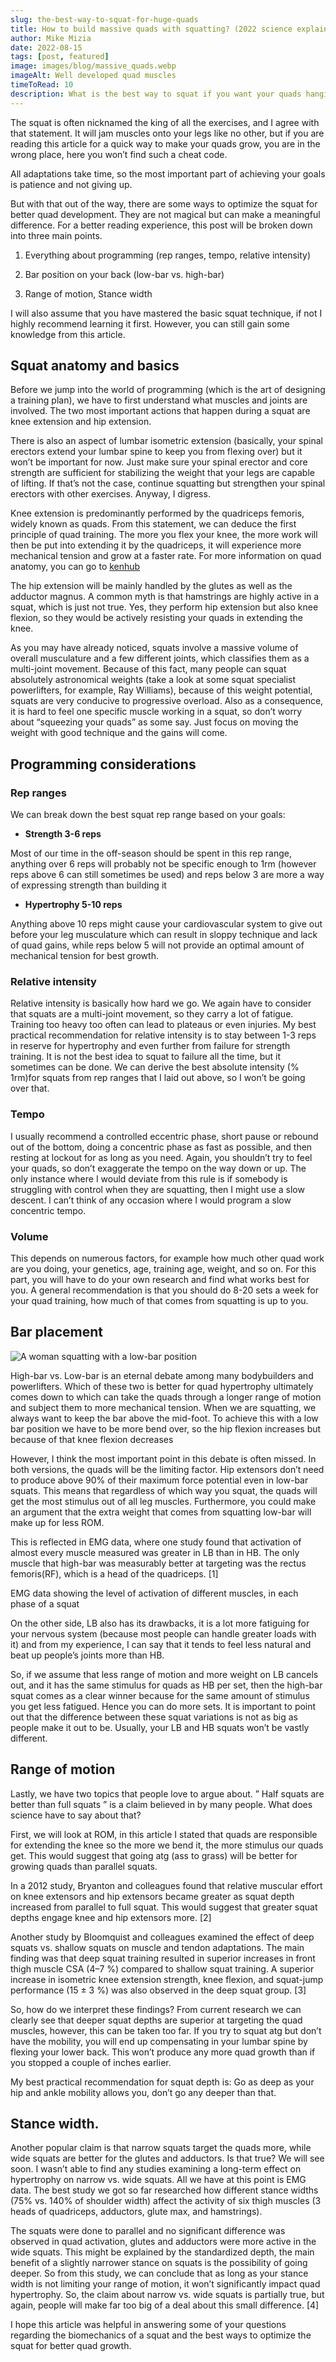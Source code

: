 ```yaml
---
slug: the-best-way-to-squat-for-huge-quads
title: How to build massive quads with squatting? (2022 science explained)
author: Mike Mizia
date: 2022-08-15
tags: [post, featured]
image: images/blog/massive_quads.webp
imageAlt: Well developed quad muscles
timeToRead: 10
description: What is the best way to squat if you want your quads hanging over the kneecaps, so big that you cannot find jeans that fit them? Highbar or Lowbar? How wide, how deep, how many reps? These are all valid questions and I'll try to answer them
---
```


The squat is often nicknamed the king of all the exercises, and I agree with that statement. It will jam muscles onto your legs like no other, but if you are reading this article for a quick way to make your quads grow, you are in the wrong place, here you won’t find such a cheat code.

All adaptations take time, so the most important part of achieving your goals is patience and not giving up.

But with that out of the way, there are some ways to optimize the squat for better quad development. They are not magical but can make a meaningful difference. For a better reading experience, this post will be broken down into three main points.

1. Everything about programming (rep ranges, tempo, relative intensity)

2. Bar position on your back (low-bar vs. high-bar)

3. Range of motion, Stance width

I will also assume that you have mastered the basic squat technique, if not I highly recommend learning it first. However, you can still gain some knowledge from this article.

## Squat anatomy and basics

Before we jump into the world of programming (which is the art of designing a training plan), we have to first understand what muscles and joints are involved. The two most important actions that happen during a squat are knee extension and hip extension.

There is also an aspect of lumbar isometric extension (basically, your spinal erectors extend your lumbar spine to keep you from flexing over) but it won’t be important for now. Just make sure your spinal erector and core strength are sufficient for stabilizing the weight that your legs are capable of lifting. If that’s not the case, continue squatting but strengthen your spinal erectors with other exercises. Anyway, I digress.

Knee extension is predominantly performed by the quadriceps femoris, widely known as quads. From this statement, we can deduce the first principle of quad training. The more you flex your knee, the more work will then be put into extending it by the quadriceps, it will experience more mechanical tension and grow at a faster rate. For more information on quad anatomy, you can go to [kenhub](https://www.kenhub.com/en/library/anatomy/the-quadriceps-femoris-muscle)

The hip extension will be mainly handled by the glutes as well as the adductor magnus. A common myth is that hamstrings are highly active in a squat, which is just not true. Yes, they perform hip extension but also knee flexion, so they would be actively resisting your quads in extending the knee.

As you may have already noticed, squats involve a massive volume of overall musculature and a few different joints, which classifies them as a multi-joint movement. Because of this fact, many people can squat absolutely astronomical weights (take a look at some squat specialist powerlifters, for example, Ray Williams), because of this weight potential, squats are very conducive to progressive overload. Also as a consequence, it is hard to feel one specific muscle working in a squat, so don’t worry about “squeezing your quads” as some say. Just focus on moving the weight with good technique and the gains will come.

## Programming considerations

### Rep ranges

We can break down the best squat rep range based on your goals:

- **Strength 3-6 reps**

Most of our time in the off-season should be spent in this rep range, anything over 6 reps will probably not be specific enough to 1rm (however reps above 6 can still sometimes be used) and reps below 3 are more a way of expressing strength than building it

- **Hypertrophy 5-10 reps**

Anything above 10 reps might cause your cardiovascular system to give out before your leg musculature which can result in sloppy technique and lack of quad gains, while reps below 5 will not provide an optimal amount of mechanical tension for best growth.

### Relative intensity

Relative intensity is basically how hard we go. We again have to consider that squats are a multi-joint movement, so they carry a lot of fatigue. Training too heavy too often can lead to plateaus or even injuries. My best practical recommendation for relative intensity is to stay between 1-3 reps in reserve for hypertrophy and even further from failure for strength training. It is not the best idea to squat to failure all the time, but it sometimes can be done. We can derive the best absolute intensity (% 1rm)for squats from rep ranges that I laid out above, so I won’t be going over that.

### Tempo

I usually recommend a controlled eccentric phase, short pause or rebound out of the bottom, doing a concentric phase as fast as possible, and then resting at lockout for as long as you need. Again, you shouldn’t try to feel your quads, so don’t exaggerate the tempo on the way down or up. The only instance where I would deviate from this rule is if somebody is struggling with control when they are squatting, then I might use a slow descent. I can’t think of any occasion where I would program a slow concentric tempo.

### Volume

This depends on numerous factors, for example how much other quad work are you doing, your genetics, age, training age, weight, and so on. For this part, you will have to do your own research and find what works best for you. A general recommendation is that you should do 8-20 sets a week for your quad training, how much of that comes from squatting is up to you.

## Bar placement

![A woman squatting with a low-bar position](../../images/woman_squatting_min.webp)

High-bar vs. Low-bar is an eternal debate among many bodybuilders and powerlifters. Which of these two is better for quad hypertrophy ultimately comes down to which can take the quads through a longer range of motion and subject them to more mechanical tension. When we are squatting, we always want to keep the bar above the mid-foot. To achieve this with a low bar position we have to be more bend over, so the hip flexion increases but because of that knee flexion decreases

However, I think the most important point in this debate is often missed. In both versions, the quads will be the limiting factor. Hip extensors don’t need to produce above 90% of their maximum force potential even in low-bar squats. This means that regardless of which way you squat, the quads will get the most stimulus out of all leg muscles. Furthermore, you could make an argument that the extra weight that comes from squatting low-bar will make up for less ROM.

This is reflected in EMG data, where one study found that activation of almost every muscle measured was greater in LB than in HB. The only muscle that high-bar was measurably better at targeting was the rectus femoris(RF), which is a head of the quadriceps. [1]

EMG data showing the level of activation of different muscles, in each phase of a squat

On the other side, LB also has its drawbacks, it is a lot more fatiguing for your nervous system (because most people can handle greater loads with it) and from my experience, I can say that it tends to feel less natural and beat up people’s joints more than HB.

So, if we assume that less range of motion and more weight on LB cancels out, and it has the same stimulus for quads as HB per set, then the high-bar squat comes as a clear winner because for the same amount of stimulus you get less fatigued. Hence you can do more sets. It is important to point out that the difference between these squat variations is not as big as people make it out to be. Usually, your LB and HB squats won’t be vastly different.

## Range of motion

Lastly, we have two topics that people love to argue about. ” Half squats are better than full squats ” is a claim believed in by many people. What does science have to say about that?

First, we will look at ROM, in this article I stated that quads are responsible for extending the knee so the more we bend it, the more stimulus our quads get. This would suggest that going atg (ass to grass) will be better for growing quads than parallel squats.

In a 2012 study, Bryanton and colleagues found that relative muscular effort on knee extensors and hip extensors became greater as squat depth increased from parallel to full squat. This would suggest that greater squat depths engage knee and hip extensors more. [2]

Another study by Bloomquist and colleagues examined the effect of deep squats vs. shallow squats on muscle and tendon adaptations. The main finding was that deep squat training resulted in superior increases in front thigh muscle CSA (4–7 %) compared to shallow squat training. A superior increase in isometric knee extension strength, knee flexion, and squat-jump performance (15 ± 3 %) was also observed in the deep squat group. [3]

So, how do we interpret these findings? From current research we can clearly see that deeper squat depths are superior at targeting the quad muscles, however, this can be taken too far. If you try to squat atg but don’t have the mobility, you will end up compensating in your lumbar spine by flexing your lower back. This won’t produce any more quad growth than if you stopped a couple of inches earlier.

My best practical recommendation for squat depth is: Go as deep as your hip and ankle mobility allows you, don’t go any deeper than that.

## Stance width.

Another popular claim is that narrow squats target the quads more, while wide squats are better for the glutes and adductors. Is that true? We will see soon. I wasn’t able to find any studies examining a long-term effect on hypertrophy on narrow vs. wide squats. All we have at this point is EMG data. The best study we got so far researched how different stance widths (75% vs. 140% of shoulder width) affect the activity of six thigh muscles (3 heads of quadriceps, adductors, glute max, and hamstrings).

The squats were done to parallel and no significant difference was observed in quad activation, glutes and adductors were more active in the wide squats. This might be explained by the standardized depth, the main benefit of a slightly narrower stance on squats is the possibility of going deeper. So from this study, we can conclude that as long as your stance width is not limiting your range of motion, it won’t significantly impact quad hypertrophy. So, the claim about narrow vs. wide squats is partially true, but again, people will make far too big of a deal about this small difference. [4]

I hope this article was helpful in answering some of your questions regarding the biomechanics of a squat and the best ways to optimize the squat for better quad growth.
